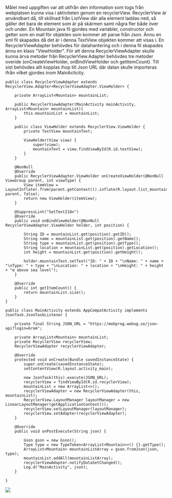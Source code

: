 
Målet med uppgiften var att utifrån den information som togs från webplatsen kunna visa i aktiviteten genom en recyclerView.
RecyclerView är användbart då, till skillnad från ListView där alla element laddas ned, så gäller det bara de element som är på skärmen samt några fler både över och under.
En Mountain java fil gjordes med variabler, constructor och getter som en mall för objekten som kommer att parse från Json.
Ännu en xml fil skapades då det är i denna TextView objekten kommer att visas i.
En RecyclerViewAdapter behövdes för datahantering och i denna fil skapades ännu en klass "ViewHolder".
För att denna RecyclerViewAdapter skulle kunna ärva metoder från RecyclerView.Adapter behövdes tre metoder overide (onCreateViewHolder, onBindViewHolder och getItemCount).
Till sist behövdes allt kopplas ihop till Json URL där datan skulle importeras ifrån vilket gjordes inom MainActicity.


```
public class RecyclerViewAdapter extends RecyclerView.Adapter<RecyclerViewAdapter.ViewHolder> {

    private ArrayList<Mountain> mountainList;

    public RecyclerViewAdapter(MainActivity mainActivity, ArrayList<Mountain> mountainList){
        this.mountainList = mountainList;
    }

    public class ViewHolder extends RecyclerView.ViewHolder {
        private TextView mountainText;

        ViewHolder(View view) {
            super(view);
            mountainText = view.findViewById(R.id.textView);
        }
    }

    @NonNull
    @Override
    public RecyclerViewAdapter.ViewHolder onCreateViewHolder(@NonNull ViewGroup parent, int viewType) {
        View itemView = LayoutInflater.from(parent.getContext()).inflate(R.layout.list_mountains, parent, false);
        return new ViewHolder(itemView);
    }

    @SuppressLint("SetTextI18n")
    @Override
    public void onBindViewHolder(@NonNull RecyclerViewAdapter.ViewHolder holder, int position) {

        String ID = mountainList.get(position).getID();
        String name = mountainList.get(position).getName();
        String type = mountainList.get(position).getType();
        String location = mountainList.get(position).getLocation();
        int height = mountainList.get(position).getHeight();

        holder.mountainText.setText("ID: " + ID + "\nName: " + name + "\nType: " + type + "\nLocation: " + location + "\nHeight: " + height + "m above sea level");
    }

    @Override
    public int getItemCount() {
        return mountainList.size();
    }
}
```

```
public class MainActivity extends AppCompatActivity implements JsonTask.JsonTaskListener {

    private final String JSON_URL = "https://mobprog.webug.se/json-api?login=brom";

    private ArrayList<Mountain> mountainList;
    private RecyclerView recyclerView;
    RecyclerViewAdapter recyclerViewAdapter;

    @Override
    protected void onCreate(Bundle savedInstanceState) {
        super.onCreate(savedInstanceState);
        setContentView(R.layout.activity_main);

        new JsonTask(this).execute(JSON_URL);
        recyclerView = findViewById(R.id.recyclerView);
        mountainList = new ArrayList<>();
        recyclerViewAdapter = new RecyclerViewAdapter(this, mountainList);
        RecyclerView.LayoutManager layoutManager = new LinearLayoutManager(getApplicationContext());
        recyclerView.setLayoutManager(layoutManager);
        recyclerView.setAdapter(recyclerViewAdapter);
    }

    @Override
    public void onPostExecute(String json) {

        Gson gson = new Gson();
        Type type = new TypeToken<ArrayList<Mountain>>() {}.getType();
        ArrayList<Mountain> mountainListArray = gson.fromJson(json, type);
        mountainList.addAll(mountainListArray);
        recyclerViewAdapter.notifyDataSetChanged();
        Log.d("MainActivity", json);
    }

}
```

![](Skärmdump.png)
